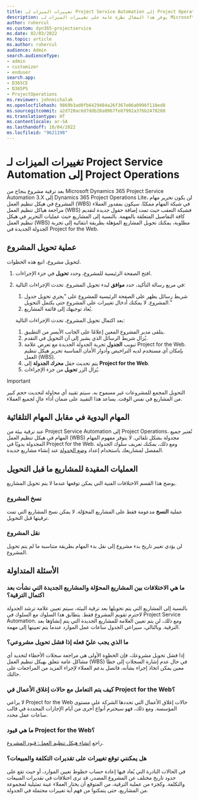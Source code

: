 ```yaml
---
title: تغييرات الميزات لـ Project Service Automation إلى Project Operations
description: يوفر هذا المقال نظرة عامة على تغييرات الميزات لـ Microsoft Dynamics 365 Project Service Automation إلى Dynamics 365 Project Operations.
author: ruhercul
ms.custom: dyn365-projectservice
ms.date: 02/03/2022
ms.topic: article
ms.author: ruhercul
audience: Admin
search.audienceType:
- admin
- customizer
- enduser
search.app:
- D365CE
- D365PS
- ProjectOperations
ms.reviewer: johnmichalak
ms.openlocfilehash: 9869b3ad0fb6429484a26f367e06a0996f110ed8
ms.sourcegitcommit: a2d720ac6d7ddb20a0967fe87992a376b2478208
ms.translationtype: HT
ms.contentlocale: ar-SA
ms.lasthandoff: 10/04/2022
ms.locfileid: "9621198"
---
```

# <a name="feature-changes-for-project-service-automation-to-project-operations"></a>تغييرات الميزات لـ Project Service Automation إلى Project Operations

بعد ترقية مشروع بنجاح من Microsoft Dynamics 365 Project Service Automation 3.X إلى Dynamics 365 Project Operations Lite، لن يكون تحرير مهام المشروع في هيكل تنظيم العمل (WBS) في شبكة المهام ممكنًا. سيكون بمقدور العملاء مراجعة هياكل تنظيم العمل (WBS) فشبكة التعقب حيث تمت إضافة حقول جديدة لتقديم كافة التفاصيل المتعلقة بالمهمة. بالنسبة إلى المشاريع حيث عمليات التحرير في هيكل تنظيم العمل (WBS) مطلوبة، يمكنك تحويل المشاريع المؤهلة بطريقة انتقائية إلى تجربة الجدولة الجديدة في Project for the Web.

## <a name="project-conversion-process"></a>عملية تحويل المشروع

لتحويل مشروع، اتبع هذه الخطوات.

1. افتح الصفحة الرئيسية للمشروع، وحدد **تحويل** في جزء الإجراءات.
1. في مربع رسالة التأكيد، حدد **موافق** لبدء تحويل المشروع. تحدث الإجراءات التالية:

    1. شريط رسائل يظهر على الصفحة الرئيسية للمشروع على "يجري تحويل جدول المشروع. لا يمكنك أدخال تغييرات على المشروع حتى يكتمل التحويل."
    1. يُعاد توجيهك إلى قائمة المشاريع.

    بعد اكتمال تحويل المشروع، تحدث الإجراءات التالية:

    1. يتلقى مدير المشروع المعين إعلامًا على الجانب الأيسر من التطبيق.
    1. يُزال شريط الرسائل الذي يشير إلى أن التحويل في التقدم.
    1. تعرض علامة‏‎ تبويب **الجدول** تجربة الجدولة الجديدة مع Project for the Web. بإمكان أي مستخدم لديه التراخيص وأدوار الأمان المناسبة تحرير هيكل تنظيم العمل (WBS).
    1. يتم تحديث حقل **محرك الجدولة** إلى **Project for the Web**.
    1. يُزال الزر **تحويل** من جزء الإجراءات.

> [!IMPORTANT]
> التحويل المجمع للمشروعات غير مسموح به. سيتم تقييد أي محاولة لتحديث حجم كبير من المشاريع في نفس الوقت. يساعد هذا التقييد على ضمان أداء عالٍ لجميع العملاء.

## <a name="manual-tasks-vs-automatic-tasks"></a>المهام اليدوية في مقابل المهام التلقائية

عند ترقية بيئة من Project Service Automation إلى Project Operations، تُعتبر جميع المهام في هيكل تنظيم العمل (WBS) مجدولة بشكل تلقائي. لا يتوفر مفهوم المهام المجدولة يدويًا في Project for the Web. ومع ذلك، يمكنك تعريف سلوك الجدولة المفضل لمشاريعك باستخدام إعداد [وضع الجدولة](/project-management/scheduling-modes.md) عند إنشاء مشاريع جديدة.

## <a name="restricted-operations-for-pre-conversion-projects"></a>العمليات المقيدة للمشاريع ما قبل التحويل

يوضح هذا القسم الاختلافات الفنية التي يمكن توقعها عندما لا يتم تحويل المشاريع.

### <a name="copy-project"></a>نسخ المشروع

عملية **النسخ** مدعومة فقط على المشاريع المحوّلة. لا يمكن نسخ المشاريع التي تمت ترقيتها قبل التحويل.

### <a name="move-project"></a>نقل المشروع

لن يؤدي تغيير تاريخ بدء مشروع إلى نقل بدء المهام بطريقة متناسبة ما لم يتم تحويل المشروع.

## <a name="frequently-asked-questions"></a>الأسئلة المتداولة

### <a name="what-are-the-differences-between-converted-projects-and-new-projects-that-are-created-after-the-upgrade-has-been-completed"></a>ما هي الاختلافات بين المشاريع المحوّلة والمشاريع الجديدة التي نشأت بعد اكتمال الترقية؟

بالنسبة إلى المشاريع التي يتم تحويلها بعد ترقية البيئة، سيتم تعيين علامة ترشد الجدولة لاحترم تقويم المشروع فقط. يتطابق هذا السلوك مع السلوك في Project Service Automation. ومع ذلك، لن يتم تعيين العلامة للمشاريع الجديدة التي يتم إنشاؤها بعد الترقية. وبالتالي، سيراعي الجدول ساعات عمل الموارد عندما يتم تعيينها إلى مهمة.

### <a name="what-should-i-do-if-my-project-fails-to-be-converted"></a>ما الذي يجب عليّ فعله إذا فشل تحويل مشروعي؟

إذا فشل تحويل مشروعك، فإن الخطوة الأولى هي مراجعة سجلات الأخطاء لتحديد أي مشاكل عامة تتعلق بهيكل تنظيم العمل (WBS) في حال عدم إشارة السجلات إلى خطأ معين يمكن اتخاذ إجراء بشأنه، فاتصل بدعم العملاء لإجراء المزيد من المراجعات على حالتك.

### <a name="how-are-business-closures-handled-in-project-for-the-web"></a>كيف يتم التعامل مع حالات إغلاق الأعمال في Project for the Web؟

لا يراعي Project for the Web حالات إغلاق الأعمال التي تحددها الشركة على مستوى المؤسسة. ومع ذلك، فهو سيحترم أنواع أخرى من أيام الإجازات المحددة في قالب ساعات عمل محدد.

### <a name="what-are-the-limitations-of-project-for-the-web"></a>ما هي قيود Project for the Web؟

راجع [إنشاء هيكل تنظيم العمل: قيود المشروع](/project-management/create-wbs#project-limitations.md).

### <a name="can-i-expect-changes-to-my-cost-and-sales-estimates"></a>هل يمكنني توقع تغييرات على تقديرات التكلفة والمبيعات؟

في الحالات النادرة التي يُعاد فيها إعادة حساب خطوط تعيين الموارد، أو حيث تقع على حدود تاريخ مختلف عن المشروع المصدر، قد ترى اختلافات في تقديرات المبيعات والتكلفة. وكجزء من عملية الترقية، من المتوقع أن يختار العملاء عينة تمثيلية لمجموعة من المشاريع، حتى يتمكنوا من فهم أية تغييرات محتملة في الجدولة.
